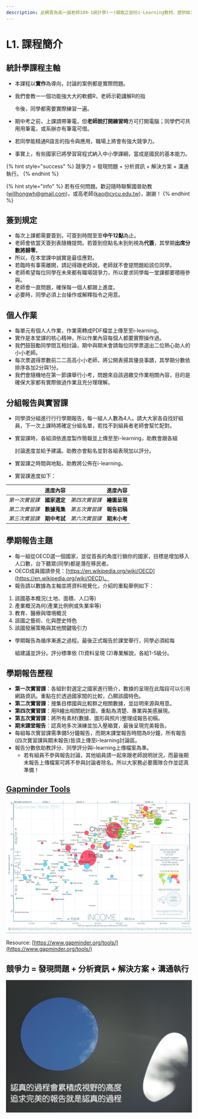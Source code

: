 ```yaml
---
description: 此網頁為高一誠老師109-1統計學(一)擷取之部份i-Learning教材，提供給109-2新加入的修課同學使用。
---
```


# L1. 課程簡介

## 統計學課程主軸

* 本課程以**實作**為導向，討論的案例都是實際問題。
* 我們會教⼀一個功能強⼤大的軟體R，老師示範講解R的指

  令後，同學都需要實際練習⼀遍。

* 期中考之前，上課請帶筆電，但**老師說打開練習時**方可打開電腦；同學們可共⽤用筆電，或系辦亦有筆電可借。
* 若同學能精通R語⾔的指令與應用，職場上將會有強⼤競爭⼒。
* 事實上，有些國家已將學習寫程式納入中⼩學課綱，當成是國⺠的基本能⼒。

{% hint style="success" %}
競爭⼒ = 發現問題 + 分析資訊 + 解決方案 + 溝通執⾏。
{% endhint %}

{% hint style="info" %}
 若有任何問題。歡迎隨時聯繫國晉助教\(willhongwh@gmail.com\)，或高老師\(kao@cycu.edu.tw\)，謝謝！
{% endhint %}

## 簽到規定

* 每次上課都需要簽到，可簽到時間⾄至**中午12點**為⽌。
* 老師會依當天簽到表隨機提問。若簽到但點名未到則視為**代簽**，其學期**出席分數將歸零**。
* 所以，在本堂課中誠實是最佳應對。
* 若臨時有事需離開，請記得跟老師說，老師就不會提問題給該位同學。
* 老師希望每位同學在未來都有職場競爭力，所以要求同學每⼀堂課都要積極參與。
* 老師會一直問題，確保每一個人都跟上進度。
* 必要時，同學必須上台操作或解釋指令之用意。

## 個人作業

* 每單元有個⼈人作業，作業需轉成PDF檔並上傳⾄至i-learning。
* 實作是本堂課的核⼼精神，所以作業內容每個人都要實際操作過。
* 我們⿎鼓勵同學間互相討論，期中與期末會請每位同學票選出二位熱⼼助⼈的⼩小老師。
* 每次票選得票數前⼆二⾼高⼩小老師，將公開表揚其優良事蹟，其學期分數依排序各加2分與1分。
* 我們會隨機地在第⼀節課舉行⼩考，問題來自該週繳交作業相關內容，目的是確保大家都有實際做過作業且充分理理解。

## 分組報告與實習課

* 同學須分組進⾏行行學期報告，每一組⼈人數為4⼈。請⼤大家各⾃找好組員，下⼀次上課時將確定分組名單，若找不到組員者老師會幫忙配對。
* 實習課時，各組須依進度製作簡報並上傳⾄至i-learning，助教會跟各組

  討論進度並給予建議。助教亦會點名並對各組表現加以評分。

* 實習課之時間與地點，助教將公佈在i-learning。
* 實習課進度如下：

|  | **進度內容** |  | **進度內容** |
| :---: | :---: | :---: | :---: |
| _第一次實習課_ | **國家選定** | _第四次實習課_ | **繪圖呈現** |
| _第二次實習課_ | **數據蒐集** | _第五次實習課_ | **報告初稿** |
| _第三次實習課_ | **期中考試** | _第六次實習課_ | **期末小考** |

## 學期報告主題

* 每一組從OECD選一個國家，並從首長的角度行銷你的國家，目標是增加移入⼈口數，台下聽眾\(同學\)都是潛在移民者。
* OECD成員國請參⾒：[https://en.wikipedia.org/wiki/OECD](https://en.wikipedia.org/wiki/OECD)。
* 報告請以數據為主軸並將資料視覺化，介紹的重點舉例如下：

1. 該國基本概況\(土地、面積、⼈口等\)
2. 產業概況為何\(產業比例例或失業率等\)
3. 教育、醫療與環境概況
4. 該國之藝術、化與歷史特⾊
5. 該國發展策略與其他關鍵吸引⼒

* 學期報告為循序漸進之過程。最後正式報告於課堂舉行，同學必須給每

  組建議並評分。評分標準依 \(1\)資料呈現 \(2\)專業解說，各給1-5級分。

## 學期報告歷程

* **第一次實習課**：各組針對選定之國家進行簡介，數據的呈現在此階段可以引⽤網路資訊。重點在於透過國家間的比較，凸顯該國特色。
* **第二次實習課**：搜集⽬標國與比較群之相關數據，並註明來源與用意。
* **第四次實習課**：⽤R繪出相關統計圖，重點為清楚、專業與美感展現。
* **第五次實習課**：將所有素材\(數據、圖形與照片\)整理成報告初稿。
* **期末課堂報告**：認真地多次演練並加入壓箱寶，最後呈現完美報告。
* 每組每次實習課需準備5分鐘報告，⽽期末課堂報告時間為8分鐘，所有報告\(四次實習課與期末報告\)皆須上傳⾄i-learning討論區。
* 報告分數依助教評分、同學評分與i-learning上傳檔案為準。
  * 若有組員不參與報告討論，其他組員請一起來跟老師說明狀況，而最後期末報告上傳檔案可將不參與討論者除名。所以⼤家務必要團隊合作並認真準備！

## [Gapminder Tools](https://www.gapminder.org/tools/)

![&#x25B2;Gapminder Tools](.gitbook/assets/jie-tu-20210221-14.30.59.png)

Resource: [https://www.gapminder.org/tools/](https://www.gapminder.org/tools/)

## 競爭⼒ = 發現問題 + 分析資訊 + 解決方案 + 溝通執⾏

![](.gitbook/assets/jie-tu-20210221-14.41.51.png)

